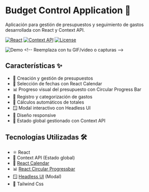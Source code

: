 # Budget Control Application 🤑

Aplicación para gestión de presupuestos y seguimiento de gastos desarrollada con React y Context API.

[![React](https://img.shields.io/badge/React-18+-61DAFB?logo=react)](https://reactjs.org/)
[![Context API](https://img.shields.io/badge/Context_API-State_Management-blue)](https://react.dev/reference/react/useContext)
[![License](https://img.shields.io/badge/License-MIT-green)](https://opensource.org/licenses/MIT)

![Demo]([https://via.placeholder.com/800x400.png?text=Demo+Preview](https://vermillion-malabi-60503e.netlify.app/)) <!-- Reemplaza con tu GIF/video o capturas -->

## Características ✨

- 🤑 Creación y gestión de presupuestos
- 📅 Selección de fechas con React Calendar
- 📊 Progreso visual del presupuesto con Circular Progress Bar
- 💸 Registro y categorización de gastos
- 🧮 Cálculos automáticos de totales
- 🪟 Modal interactivo con Headless UI
- 📱 Diseño responsive
- 🔄 Estado global gestionado con Context API

## Tecnologías Utilizadas 🛠️

- ⚛️ React
- 🧩 Context API (Estado global)
- 📅 [React Calendar](https://github.com/wojtekmaj/react-calendar)
- 📊 [React Circular Progressbar](https://github.com/kevinsqi/react-circular-progressbar)
- 🪟 [Headless UI](https://headlessui.com/) (Modal)
- 💅 Tailwind Css
